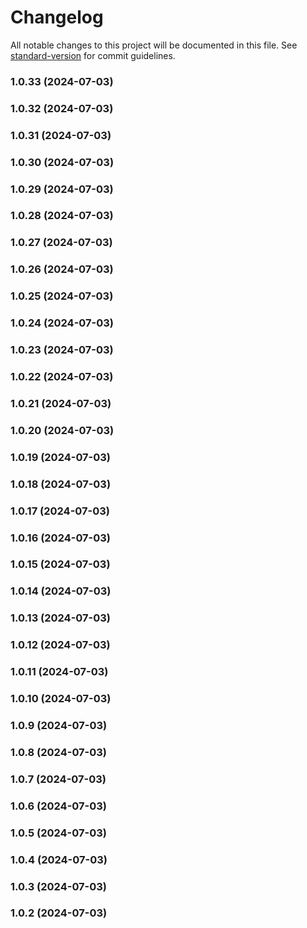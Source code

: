 # Changelog

All notable changes to this project will be documented in this file. See [standard-version](https://github.com/conventional-changelog/standard-version) for commit guidelines.

### 1.0.33 (2024-07-03)

### 1.0.32 (2024-07-03)

### 1.0.31 (2024-07-03)

### 1.0.30 (2024-07-03)

### 1.0.29 (2024-07-03)

### 1.0.28 (2024-07-03)

### 1.0.27 (2024-07-03)

### 1.0.26 (2024-07-03)

### 1.0.25 (2024-07-03)

### 1.0.24 (2024-07-03)

### 1.0.23 (2024-07-03)

### 1.0.22 (2024-07-03)

### 1.0.21 (2024-07-03)

### 1.0.20 (2024-07-03)

### 1.0.19 (2024-07-03)

### 1.0.18 (2024-07-03)

### 1.0.17 (2024-07-03)

### 1.0.16 (2024-07-03)

### 1.0.15 (2024-07-03)

### 1.0.14 (2024-07-03)

### 1.0.13 (2024-07-03)

### 1.0.12 (2024-07-03)

### 1.0.11 (2024-07-03)

### 1.0.10 (2024-07-03)

### 1.0.9 (2024-07-03)

### 1.0.8 (2024-07-03)

### 1.0.7 (2024-07-03)

### 1.0.6 (2024-07-03)

### 1.0.5 (2024-07-03)

### 1.0.4 (2024-07-03)

### 1.0.3 (2024-07-03)

### 1.0.2 (2024-07-03)
